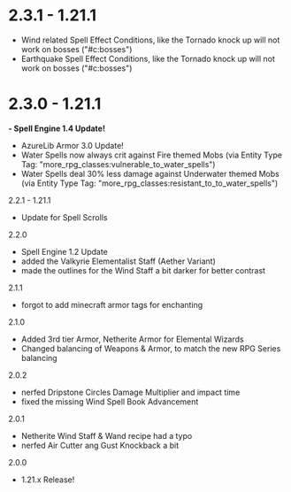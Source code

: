 # 2.3.1 - 1.21.1
- Wind related Spell Effect Conditions, like the Tornado knock up will not work on bosses ("#c:bosses")
- Earthquake Spell Effect Conditions, like the Tornado knock up will not work on bosses ("#c:bosses")

# 2.3.0 - 1.21.1
**- Spell Engine 1.4 Update!**
- AzureLib Armor 3.0 Update!
- Water Spells now always crit against Fire themed Mobs (via Entity Type Tag: "more_rpg_classes:vulnerable_to_water_spells")
- Water Spells deal 30% less damage against Underwater themed Mobs (via Entity Type Tag: "more_rpg_classes:resistant_to_to_water_spells")

2.2.1 - 1.21.1
- Update for Spell Scrolls

2.2.0
- Spell Engine 1.2 Update
- added the Valkyrie Elementalist Staff (Aether Variant)
- made the outlines for the Wind Staff a bit darker for better contrast

2.1.1
- forgot to add minecraft armor tags for enchanting

2.1.0
- Added 3rd tier Armor, Netherite Armor for Elemental Wizards
- Changed balancing of Weapons & Armor, to match the new RPG Series balancing

2.0.2
- nerfed Dripstone Circles Damage Multiplier and impact time
- fixed the missing Wind Spell Book Advancement

2.0.1
- Netherite Wind Staff & Wand recipe had a typo
- nerfed Air Cutter ang Gust Knockback a bit

2.0.0
- 1.21.x Release!